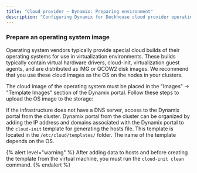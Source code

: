```yaml
---
title: "Cloud provider — Dynamix: Preparing environment"
description: "Configuring Dynamix for Deckhouse cloud provider operation."
---
```


<!-- AUTHOR! Don't forget to update getting started if necessary -->

### Prepare an operating system image

Operating system vendors typically provide special cloud builds of their operating systems for use in virtualization environments. These builds typically contain virtual hardware drivers, cloud-init, virtualization guest agents, and are distributed as IMG or QCOW2 disk images. We recommend that you use these cloud images as the OS on the nodes in your clusters.

The cloud image of the operating system must be placed in the "Images" → "Template Images" section of the Dynamix portal. Follow these steps to upload the OS image to the storage:

If the infrastructure does not have a DNS server, access to the Dynamix portal from the cluster.
Dynamix portal from the cluster can be organized by adding the IP address and domains associated with the Dynamix portal to the `cloud-init` template for generating the hosts file.
This template is located in the `/etc/cloud/templates/` folder. The name of the template depends on the OS.

{% alert level="warning" %}
After adding data to hosts and before creating the template from the virtual machine, you must run the `cloud-init clean` command.
{% endalert %}
